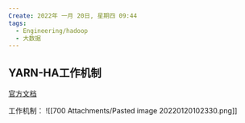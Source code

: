 ```yaml
---
Create: 2022年 一月 20日, 星期四 09:44
tags: 
  - Engineering/hadoop
  - 大数据
---
```

## YARN-HA工作机制
 [官方文档](http://hadoop.apache.org/docs/r3.1.3/hadoop-yarn/hadoop-yarn-site/ResourceManagerHA.html)


工作机制：
![[700 Attachments/Pasted image 20220120102330.png]]